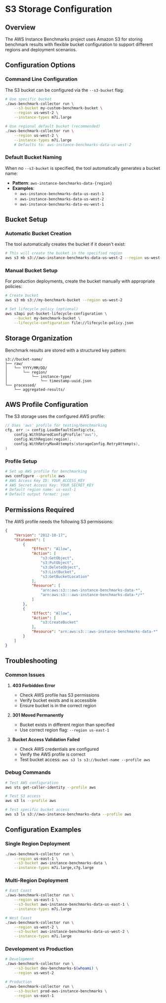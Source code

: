 # S3 Storage Configuration

## Overview

The AWS Instance Benchmarks project uses Amazon S3 for storing benchmark results with flexible bucket configuration to support different regions and deployment scenarios.

## Configuration Options

### Command Line Configuration

The S3 bucket can be configured via the `--s3-bucket` flag:

```bash
# Use specific bucket
./aws-benchmark-collector run \
    --s3-bucket my-custom-benchmark-bucket \
    --region us-west-2 \
    --instance-types m7i.large

# Use regional default bucket (recommended)
./aws-benchmark-collector run \
    --region us-west-2 \
    --instance-types m7i.large
    # Defaults to: aws-instance-benchmarks-data-us-west-2
```

### Default Bucket Naming

When no `--s3-bucket` is specified, the tool automatically generates a bucket name:
- **Pattern**: `aws-instance-benchmarks-data-{region}`
- **Examples**: 
  - `aws-instance-benchmarks-data-us-east-1`
  - `aws-instance-benchmarks-data-us-west-2`
  - `aws-instance-benchmarks-data-eu-west-1`

## Bucket Setup

### Automatic Bucket Creation

The tool automatically creates the bucket if it doesn't exist:

```bash
# This will create the bucket in the specified region
aws s3 mb s3://aws-instance-benchmarks-data-us-west-2 --region us-west-2
```

### Manual Bucket Setup

For production deployments, create the bucket manually with appropriate policies:

```bash
# Create bucket
aws s3 mb s3://my-benchmark-bucket --region us-west-2

# Set lifecycle policy (optional)
aws s3api put-bucket-lifecycle-configuration \
    --bucket my-benchmark-bucket \
    --lifecycle-configuration file://lifecycle-policy.json
```

## Storage Organization

Benchmark results are stored with a structured key pattern:

```
s3://bucket-name/
├── raw/
│   └── YYYY/MM/DD/
│       └── region/
│           └── instance-type/
│               └── timestamp-uuid.json
└── processed/
    └── aggregated-results/
```

## AWS Profile Configuration

The S3 storage uses the configured AWS profile:

```go
// Uses 'aws' profile for testing/benchmarking
cfg, err := config.LoadDefaultConfig(ctx,
    config.WithSharedConfigProfile("aws"),
    config.WithRegion(region),
    config.WithRetryMaxAttempts(storageConfig.RetryAttempts),
)
```

### Profile Setup

```bash
# Set up AWS profile for benchmarking
aws configure --profile aws
# AWS Access Key ID: YOUR_ACCESS_KEY
# AWS Secret Access Key: YOUR_SECRET_KEY  
# Default region name: us-east-1
# Default output format: json
```

## Permissions Required

The AWS profile needs the following S3 permissions:

```json
{
    "Version": "2012-10-17",
    "Statement": [
        {
            "Effect": "Allow",
            "Action": [
                "s3:GetObject",
                "s3:PutObject",
                "s3:DeleteObject",
                "s3:ListBucket",
                "s3:GetBucketLocation"
            ],
            "Resource": [
                "arn:aws:s3:::aws-instance-benchmarks-data-*",
                "arn:aws:s3:::aws-instance-benchmarks-data-*/*"
            ]
        },
        {
            "Effect": "Allow",
            "Action": [
                "s3:CreateBucket"
            ],
            "Resource": "arn:aws:s3:::aws-instance-benchmarks-data-*"
        }
    ]
}
```

## Troubleshooting

### Common Issues

1. **403 Forbidden Error**
   - Check AWS profile has S3 permissions
   - Verify bucket exists and is accessible
   - Ensure bucket is in the correct region

2. **301 Moved Permanently**
   - Bucket exists in different region than specified
   - Use correct region flag: `--region us-east-1`

3. **Bucket Access Validation Failed**
   - Check AWS credentials are configured
   - Verify the AWS profile is correct
   - Test bucket access: `aws s3 ls s3://bucket-name --profile aws`

### Debug Commands

```bash
# Test AWS configuration
aws sts get-caller-identity --profile aws

# Test S3 access
aws s3 ls --profile aws

# Test specific bucket access
aws s3 ls s3://aws-instance-benchmarks-data --profile aws
```

## Configuration Examples

### Single Region Deployment
```bash
./aws-benchmark-collector run \
    --region us-east-1 \
    --s3-bucket aws-instance-benchmarks-data \
    --instance-types m7i.large,c7g.large
```

### Multi-Region Deployment
```bash
# East Coast
./aws-benchmark-collector run \
    --region us-east-1 \
    --s3-bucket aws-instance-benchmarks-data-us-east-1 \
    --instance-types m7i.large

# West Coast  
./aws-benchmark-collector run \
    --region us-west-2 \
    --s3-bucket aws-instance-benchmarks-data-us-west-2 \
    --instance-types m7i.large
```

### Development vs Production
```bash
# Development
./aws-benchmark-collector run \
    --s3-bucket dev-benchmarks-$(whoami) \
    --region us-west-2

# Production
./aws-benchmark-collector run \
    --s3-bucket prod-aws-instance-benchmarks \
    --region us-east-1
```